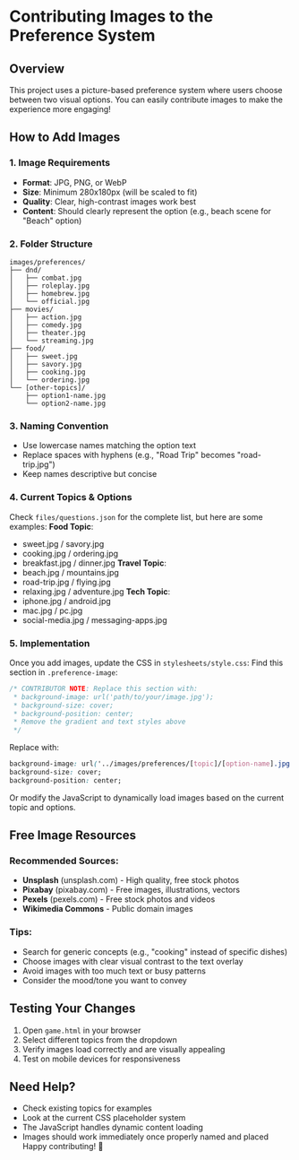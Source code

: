 # Contributing Images to the Preference System
## Overview
This project uses a picture-based preference system where users choose between two visual options. You can easily contribute images to make the experience more engaging!
## How to Add Images
### 1. Image Requirements
- **Format**: JPG, PNG, or WebP
- **Size**: Minimum 280x180px (will be scaled to fit)
- **Quality**: Clear, high-contrast images work best
- **Content**: Should clearly represent the option (e.g., beach scene for "Beach" option)
### 2. Folder Structure
```
images/preferences/
├── dnd/
│   ├── combat.jpg
│   ├── roleplay.jpg
│   ├── homebrew.jpg
│   └── official.jpg
├── movies/
│   ├── action.jpg
│   ├── comedy.jpg
│   ├── theater.jpg
│   └── streaming.jpg
├── food/
│   ├── sweet.jpg
│   ├── savory.jpg
│   ├── cooking.jpg
│   └── ordering.jpg
└── [other-topics]/
    ├── option1-name.jpg
    └── option2-name.jpg
```
### 3. Naming Convention
- Use lowercase names matching the option text
- Replace spaces with hyphens (e.g., "Road Trip" becomes "road-trip.jpg")
- Keep names descriptive but concise
### 4. Current Topics & Options
Check `files/questions.json` for the complete list, but here are some examples:
**Food Topic**:
- sweet.jpg / savory.jpg
- cooking.jpg / ordering.jpg
- breakfast.jpg / dinner.jpg
**Travel Topic**:
- beach.jpg / mountains.jpg
- road-trip.jpg / flying.jpg
- relaxing.jpg / adventure.jpg
**Tech Topic**:
- iphone.jpg / android.jpg
- mac.jpg / pc.jpg
- social-media.jpg / messaging-apps.jpg
### 5. Implementation
Once you add images, update the CSS in `stylesheets/style.css`:
Find this section in `.preference-image`:
```css
/* CONTRIBUTOR NOTE: Replace this section with:
 * background-image: url('path/to/your/image.jpg');
 * background-size: cover;
 * background-position: center;
 * Remove the gradient and text styles above
 */
```
Replace with:
```css
background-image: url('../images/preferences/[topic]/[option-name].jpg');
background-size: cover;
background-position: center;
```
Or modify the JavaScript to dynamically load images based on the current topic and options.
## Free Image Resources
### Recommended Sources:
- **Unsplash** (unsplash.com) - High quality, free stock photos
- **Pixabay** (pixabay.com) - Free images, illustrations, vectors
- **Pexels** (pexels.com) - Free stock photos and videos
- **Wikimedia Commons** - Public domain images
### Tips:
- Search for generic concepts (e.g., "cooking" instead of specific dishes)
- Choose images with clear visual contrast to the text overlay
- Avoid images with too much text or busy patterns
- Consider the mood/tone you want to convey
## Testing Your Changes
1. Open `game.html` in your browser
2. Select different topics from the dropdown
3. Verify images load correctly and are visually appealing
4. Test on mobile devices for responsiveness
## Need Help?
- Check existing topics for examples
- Look at the current CSS placeholder system
- The JavaScript handles dynamic content loading
- Images should work immediately once properly named and placed
Happy contributing! 🎨